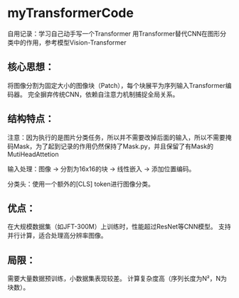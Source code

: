 # myTransformerCode
自用记录：学习自己动手写一个Transformer
用Transformer替代CNN在图形分类中的作用，参考模型Vision-Transformer

## 核心思想：
将图像分割为固定大小的图像块（Patch），每个块展平为序列输入Transformer编码器。
完全摒弃传统CNN，依赖自注意力机制捕捉全局关系。

## 结构特点：
注意：因为执行的是图片分类任务，所以并不需要改掉后面的输入，所以不需要掩码Mask，为了起到记录的作用仍然保持了Mask.py，并且保留了有Mask的MutiHeadAttetion

输入处理：图像 → 分割为16x16的块 → 线性嵌入 → 添加位置编码。

分类头：使用一个额外的[CLS] token进行图像分类。

## 优点：
在大规模数据集（如JFT-300M）上训练时，性能超过ResNet等CNN模型。
支持并行计算，适合处理高分辨率图像。

## 局限：
需要大量数据预训练，小数据集表现较差。
计算复杂度高（序列长度为N²，N为块数）。

